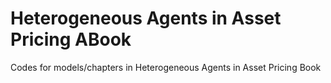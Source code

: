 # Heterogeneous Agents in Asset Pricing ABook
 Codes for models/chapters in Heterogeneous Agents in Asset Pricing Book
